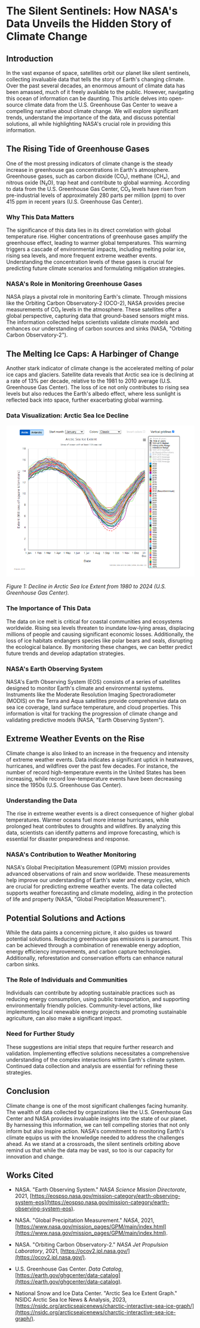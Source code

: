 # The Silent Sentinels: How NASA's Data Unveils the Hidden Story of Climate Change

## Introduction

In the vast expanse of space, satellites orbit our planet like silent sentinels, collecting invaluable data that tells the story of Earth's changing climate. Over the past several decades, an enormous amount of climate data has been amassed, much of it freely available to the public. However, navigating this ocean of information can be daunting. This article delves into open-source climate data from the U.S. Greenhouse Gas Center to weave a compelling narrative about climate change. We will explore significant trends, understand the importance of the data, and discuss potential solutions, all while highlighting NASA's crucial role in providing this information.

## The Rising Tide of Greenhouse Gases

One of the most pressing indicators of climate change is the steady increase in greenhouse gas concentrations in Earth's atmosphere. Greenhouse gases, such as carbon dioxide (CO₂), methane (CH₄), and nitrous oxide (N₂O), trap heat and contribute to global warming. According to data from the U.S. Greenhouse Gas Center, CO₂ levels have risen from pre-industrial levels of approximately 280 parts per million (ppm) to over 415 ppm in recent years (U.S. Greenhouse Gas Center).

### Why This Data Matters

The significance of this data lies in its direct correlation with global temperature rise. Higher concentrations of greenhouse gases amplify the greenhouse effect, leading to warmer global temperatures. This warming triggers a cascade of environmental impacts, including melting polar ice, rising sea levels, and more frequent extreme weather events. Understanding the concentration levels of these gases is crucial for predicting future climate scenarios and formulating mitigation strategies.

### NASA's Role in Monitoring Greenhouse Gases

NASA plays a pivotal role in monitoring Earth's climate. Through missions like the Orbiting Carbon Observatory-2 (OCO-2), NASA provides precise measurements of CO₂ levels in the atmosphere. These satellites offer a global perspective, capturing data that ground-based sensors might miss. The information collected helps scientists validate climate models and enhances our understanding of carbon sources and sinks (NASA, "Orbiting Carbon Observatory-2").

## The Melting Ice Caps: A Harbinger of Change

Another stark indicator of climate change is the accelerated melting of polar ice caps and glaciers. Satellite data reveals that Arctic sea ice is declining at a rate of 13% per decade, relative to the 1981 to 2010 average (U.S. Greenhouse Gas Center). The loss of ice not only contributes to rising sea levels but also reduces the Earth's albedo effect, where less sunlight is reflected back into space, further exacerbating global warming.

### Data Visualization: Arctic Sea Ice Decline

![Arctic Sea Ice Decline Graph](./ArticSeaIceExtent.png)

*Figure 1: Decline in Arctic Sea Ice Extent from 1980 to 2024 (U.S. Greenhouse Gas Center).*

### The Importance of This Data

The data on ice melt is critical for coastal communities and ecosystems worldwide. Rising sea levels threaten to inundate low-lying areas, displacing millions of people and causing significant economic losses. Additionally, the loss of ice habitats endangers species like polar bears and seals, disrupting the ecological balance. By monitoring these changes, we can better predict future trends and develop adaptation strategies.

### NASA's Earth Observing System

NASA's Earth Observing System (EOS) consists of a series of satellites designed to monitor Earth's climate and environmental systems. Instruments like the Moderate Resolution Imaging Spectroradiometer (MODIS) on the Terra and Aqua satellites provide comprehensive data on sea ice coverage, land surface temperature, and cloud properties. This information is vital for tracking the progression of climate change and validating predictive models (NASA, "Earth Observing System").

## Extreme Weather Events on the Rise

Climate change is also linked to an increase in the frequency and intensity of extreme weather events. Data indicates a significant uptick in heatwaves, hurricanes, and wildfires over the past few decades. For instance, the number of record high-temperature events in the United States has been increasing, while record low-temperature events have been decreasing since the 1950s (U.S. Greenhouse Gas Center).

### Understanding the Data

The rise in extreme weather events is a direct consequence of higher global temperatures. Warmer oceans fuel more intense hurricanes, while prolonged heat contributes to droughts and wildfires. By analyzing this data, scientists can identify patterns and improve forecasting, which is essential for disaster preparedness and response.

### NASA's Contribution to Weather Monitoring

NASA's Global Precipitation Measurement (GPM) mission provides advanced observations of rain and snow worldwide. These measurements help improve our understanding of Earth's water and energy cycles, which are crucial for predicting extreme weather events. The data collected supports weather forecasting and climate modeling, aiding in the protection of life and property (NASA, "Global Precipitation Measurement").

## Potential Solutions and Actions

While the data paints a concerning picture, it also guides us toward potential solutions. Reducing greenhouse gas emissions is paramount. This can be achieved through a combination of renewable energy adoption, energy efficiency improvements, and carbon capture technologies. Additionally, reforestation and conservation efforts can enhance natural carbon sinks.

### The Role of Individuals and Communities

Individuals can contribute by adopting sustainable practices such as reducing energy consumption, using public transportation, and supporting environmentally friendly policies. Community-level actions, like implementing local renewable energy projects and promoting sustainable agriculture, can also make a significant impact.

### Need for Further Study

These suggestions are initial steps that require further research and validation. Implementing effective solutions necessitates a comprehensive understanding of the complex interactions within Earth's climate system. Continued data collection and analysis are essential for refining these strategies.

## Conclusion

Climate change is one of the most significant challenges facing humanity. The wealth of data collected by organizations like the U.S. Greenhouse Gas Center and NASA provides invaluable insights into the state of our planet. By harnessing this information, we can tell compelling stories that not only inform but also inspire action. NASA's commitment to monitoring Earth's climate equips us with the knowledge needed to address the challenges ahead. As we stand at a crossroads, the silent sentinels orbiting above remind us that while the data may be vast, so too is our capacity for innovation and change.

## Works Cited

- NASA. "Earth Observing System." *NASA Science Mission Directorate*, 2021, [https://eospso.nasa.gov/mission-category/earth-observing-system-eos](https://eospso.nasa.gov/mission-category/earth-observing-system-eos).

- NASA. "Global Precipitation Measurement." *NASA*, 2021, [https://www.nasa.gov/mission_pages/GPM/main/index.html](https://www.nasa.gov/mission_pages/GPM/main/index.html).

- NASA. "Orbiting Carbon Observatory-2." *NASA Jet Propulsion Laboratory*, 2021, [https://ocov2.jpl.nasa.gov/](https://ocov2.jpl.nasa.gov/).

- U.S. Greenhouse Gas Center. *Data Catalog*, [https://earth.gov/ghgcenter/data-catalog](https://earth.gov/ghgcenter/data-catalog).

- National Snow and Ice Data Center. "Arctic Sea Ice Extent Graph." NSIDC Arctic Sea Ice News & Analysis, 2023, [https://nsidc.org/arcticseaicenews/charctic-interactive-sea-ice-graph/](https://nsidc.org/arcticseaicenews/charctic-interactive-sea-ice-graph/).
